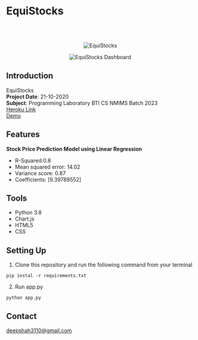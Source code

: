 # EquiStocks

<br />
<br />


<p align="center">
    <img src="https://i.imgur.com/Qu94jxk.jpeg" alt="EquiStocks" height="">
  </a>
</p>
<p align="center">
    <img src="https://i.imgur.com/F5ON81r.jpeg" alt="EquiStocks Dashboard" height="">
  </a>
</p>

<!-- DOCUMENTATION -->
## Introduction
EquiStocks
<br/>
**Project Date**: 21-10-2020
<br/>
**Subject**: Programming Laboratory BTI CS NMIMS Batch 2023
<br/>
[Heroku Link](https://EquiStocks.herokuapp.com/)
<br/>
[Demo](https://youtu.be/hEB0Y_G1KCM)

## Features
**Stock Price Prediction Model using Linear Regression**
<ul>
  <li>R-Squared:0.8</li>
  <li>Mean squared error: 14.02</li>
  <li>Variance score: 0.87</li>
  <li>Coefficients: [9.39789552]</li>  


</ul>

## Tools
<ul>  
<li>Python 3.8</li>  
<li>Chart.js</li>  
<li>HTML5</li>  
<li>CSS</li>  
</ul>




## Setting Up


1. Clone this repository and run the following command from your terminal

```
pip instal -r requirements.txt
```

2. Run app.py
```
python app.py
```


<!-- CONTACT -->
## Contact
deepshah3110@gmail.com
